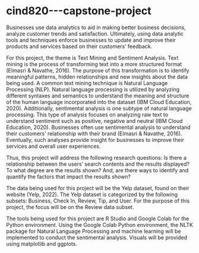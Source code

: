 # cind820---capstone-project


Businesses use data analytics to aid in making better business decisions, analyze customer trends and satisfaction. Ultimately, using data analytic tools and techniques enforce businesses to update and improve their products and services based on their customers’ feedback. 

For this project, the theme is Text Mining and Sentiment Analysis. Text mining is the process of transforming text into a more structured format (Elmasri & Navathe, 2016). The purpose of this transformation is to identify meaningful patterns, hidden relationships and new insights about the data being used. A common text mining technique is Natural Language Processing (NLP). Natural language processing is utilized by analyzing different syntaxes and semantics to understand the meaning and structure of the human language incorporated into the dataset (IBM Cloud Education, 2020). 
Additionally, sentimental analysis is one subtype of natural language processing. This type of analysis focuses on analyzing raw text to understand sentiment such as positive, negative and neutral (IBM Cloud Education, 2020). Businesses often use sentimental analysis to understand their customers' relationship with their brand (Elmasri & Navathe, 2016). Eventually, such analyses provide insight for businesses to improve their services and overall user experiences.
 
Thus, this project will address the following research questions: Is there a relationship between the users’ search contents and the results displayed? To what degree are the results shown? And, are there ways to identify and quantify the factors that impact the results shown?
 
The data being used for this project will be the Yelp dataset, found on their website (Yelp, 2022). The Yelp dataset is categorized by the following subsets: Business, Check In, Review, Tip, and User. For the purpose of this project, the focus will be on the Review data subset. 
 
The tools being used for this project are R Studio and Google Colab for the Python environment. Using the Google Colab Python environment, the NLTK package for Natural Language Processing and machine learning will be implemented to conduct the sentimental analysis. Visuals will be provided using matplotlib and ggplots. 

